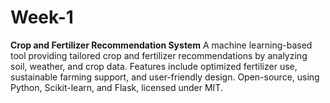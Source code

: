 # Week-1
**Crop and Fertilizer Recommendation System**   A machine learning-based tool providing tailored crop and fertilizer recommendations by analyzing soil, weather, and crop data. Features include optimized fertilizer use, sustainable farming support, and user-friendly design. Open-source, using Python, Scikit-learn, and Flask, licensed under MIT.
